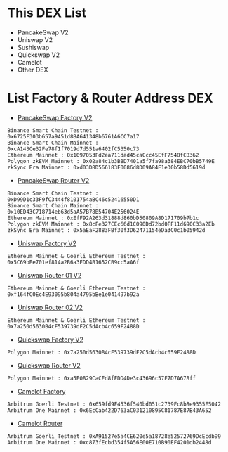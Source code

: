 # This DEX List
- PancakeSwap V2
- Uniswap V2
- Sushiswap
- Quickswap V2
- Camelot
- Other DEX

# List Factory & Router Address DEX
- [PancakeSwap Factory V2](https://docs.pancakeswap.finance/developers/smart-contracts/pancakeswap-exchange/v2-contracts/factory-v2)
```
Binance Smart Chain Testnet : 0x6725F303b657a9451d8BA641348b6761A6CC7a17
Binance Smart Chain Mainnet : 0xcA143Ce32Fe78f1f7019d7d551a6402fC5350c73
Ethereum Mainnet : 0x1097053Fd2ea711dad45caCcc45EfF7548fCB362
Polygon zkEVM Mainnet : 0x02a84c1b3BBD7401a5f7fa98a384EBC70bB5749E
zkSync Era Mainnet : 0xd03D8D566183F0086d8D09A84E1e30b58Dd5619d
```
- [PancakeSwap Router V2](https://docs.pancakeswap.finance/developers/smart-contracts/pancakeswap-exchange/v2-contracts/router-v2)
```
Binance Smart Chain Testnet : 0xD99D1c33F9fC3444f8101754aBC46c52416550D1
Binance Smart Chain Mainnet : 0x10ED43C718714eb63d5aA57B78B54704E256024E
Ethereum Mainnet : 0xEfF92A263d31888d860bD50809A8D171709b7b1c
Polygon zkEVM Mainnet : 0x8cFe327CEc66d1C090Dd72bd0FF11d690C33a2Eb
zkSync Era Mainnet : 0x5aEaF2883FBf30f3D62471154eDa3C0c1b05942d
```
- [Uniswap Factory V2](https://docs.uniswap.org/contracts/v2/reference/smart-contracts/factory)
```
Ethereum Mainnet & Goerli Ethereum Testnet : 0x5C69bEe701ef814a2B6a3EDD4B1652CB9cc5aA6f
```
- [Uniswap Router 01 V2](https://docs.uniswap.org/contracts/v2/reference/smart-contracts/router-01)
```
Ethereum Mainnet & Goerli Ethereum Testnet : 0xf164fC0Ec4E93095b804a4795bBe1e041497b92a
```
- [Uniswap Router 02 V2](https://docs.uniswap.org/contracts/v2/reference/smart-contracts/router-01)
```
Ethereum Mainnet & Goerli Ethereum Testnet : 0x7a250d5630B4cF539739dF2C5dAcb4c659F2488D
```
- [Quickswap Factory V2](https://docs.quickswap.exchange/reference/smart-contracts/v2/01-factory)
```
Polygon Mainnet : 0x7a250d5630B4cF539739dF2C5dAcb4c659F2488D
```
- [Quickswap Router V2](https://docs.quickswap.exchange/reference/smart-contracts/v2/router02)
```
Polygon Mainnet : 0xa5E0829CaCEd8fFDD4De3c43696c57F7D7A678ff
```
- [Camelot Factory](https://docs.camelot.exchange/contracts/amm-v2/factory)
```
Arbitrum Goerli Testnet : 0x659fd9F4536f540bd051c2739Fc8b8e9355E5042
Arbitrum One Mainnet : 0x6EcCab422D763aC031210895C81787E87B43A652
```
- [Camelot Router](https://docs.camelot.exchange/contracts/amm-v2/router)
```
Arbitrum Goerli Testnet : 0xA91527e5a4CE620e5a18728e52572769DcEcdb99
Arbitrum One Mainnet : 0xc873fEcbd354f5A56E00E710B90EF4201db2448d
```
